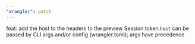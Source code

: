 ```yaml
---
"wrangler": patch
---
```


feat: add the host to the headers to the preview Session token.`host` can be passed by CLI args and/or config (wrangler.toml); args have precedence
